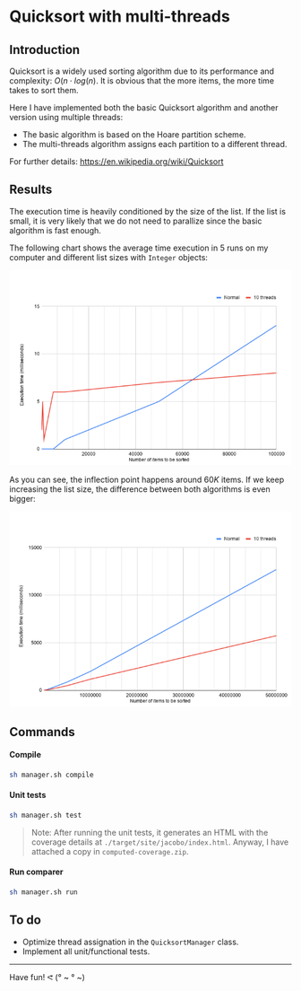 # Quicksort with multi-threads

## Introduction

Quicksort is a widely used sorting algorithm due to its performance and complexity: $O(n \cdot log(n)$. It is obvious that the more items, the more time takes to sort them.

Here I have implemented both the basic Quicksort algorithm and another version using multiple threads:
- The basic algorithm is based on the Hoare partition scheme.
- The multi-threads algorithm assigns each partition to a different thread.

For further details: https://en.wikipedia.org/wiki/Quicksort

## Results

The execution time is heavily conditioned by the size of the list. If the list is small, it is very likely that we do not need to parallize since the basic algorithm is fast enough.

The following chart shows the average time execution in $5$ runs on my computer and different list sizes with `Integer` objects:

![./images/small-run.png](./images/small-run.png)

As you can see, the inflection point happens around $60K$ items. If we keep increasing the list size, the difference between both algorithms is even bigger:

![./images/large-run.png](./images/large-run.png)

## Commands

#### Compile

```sh
sh manager.sh compile
```

#### Unit tests

```sh
sh manager.sh test
```

> Note: After running the unit tests, it generates an HTML with the coverage details at `./target/site/jacobo/index.html`. Anyway, I have attached a copy in `computed-coverage.zip`.

#### Run comparer

```sh
sh manager.sh run
```

## To do

- Optimize thread assignation in the `QuicksortManager` class.
- Implement all unit/functional tests.

---

Have fun! ᕙ (° ~ ° ~)
